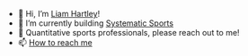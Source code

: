 - 👋 Hi, I’m [Liam Hartley](https://www.liamhartley.co.uk/)!
- 🌱 I’m currently building [Systematic Sports](https://github.com/Systematic-Sports) 
- 👀 Quantitative sports professionals, please reach out to me!
- 📫 [How to reach me](https://www.liamhartley.co.uk/about)

